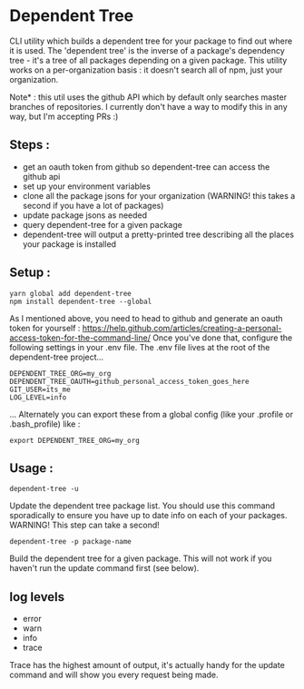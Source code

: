 # Dependent Tree

CLI utility which builds a dependent tree for your package to find out where it is used.
The 'dependent tree' is the inverse of a package's dependency tree - it's a tree of all packages depending on a given package.
This utility works on a per-organization basis : it doesn't search all of npm, just your organization.

Note* : this util uses the github API which by default only searches master branches of repositories. I currently don't have a way to modify this in any way, but I'm accepting PRs :)

## Steps :

- get an oauth token from github so dependent-tree can access the github api
- set up your environment variables
- clone all the package jsons for your organization (WARNING! this takes a second if you have a lot of packages)
- update package jsons as needed
- query dependent-tree for a given package
- dependent-tree will output a pretty-printed tree describing all the places your package is installed

## Setup :

```
yarn global add dependent-tree
npm install dependent-tree --global
```

As I mentioned above, you need to head to github and generate an oauth token for yourself :
https://help.github.com/articles/creating-a-personal-access-token-for-the-command-line/
Once you've done that, configure the following settings in your .env file.
The .env file lives at the root of the dependent-tree project...

```
DEPENDENT_TREE_ORG=my_org
DEPENDENT_TREE_OAUTH=github_personal_access_token_goes_here
GIT_USER=its_me
LOG_LEVEL=info
```

... Alternately you can export these from a global config (like your .profile or .bash_profile) like :

```
export DEPENDENT_TREE_ORG=my_org
```

## Usage :

```
dependent-tree -u
```
Update the dependent tree package list. You should use this command sporadically to ensure you have up to date info on each of your packages.
WARNING! This step can take a second!

```
dependent-tree -p package-name
```
Build the dependent tree for a given package. This will not work if you haven't run the update command first (see below).


## log levels

- error
- warn
- info
- trace

Trace has the highest amount of output, it's actually handy for the update command and will show you every request being made.
